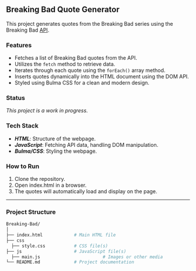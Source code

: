 ## Breaking Bad Quote Generator

This project generates quotes from the Breaking Bad series using the Breaking Bad [API](https://breakingbadquotes.xyz/).

### Features

- Fetches a list of Breaking Bad quotes from the API.
- Utilizes the `fetch` method to retrieve data.
- Iterates through each quote using the `forEach()` array method.
- Inserts quotes dynamically into the HTML document using the DOM API.
- Styled using Bulma CSS for a clean and modern design.

### Status

_This project is a work in progress._

### Tech Stack

- **_HTML_**: Structure of the webpage.
- **_JavaScript_**: Fetching API data, handling DOM manipulation.
- **_Bulma/CSS_**: Styling the webpage.

### How to Run

1. Clone the repository.
2. Open index.html in a browser.
3. The quotes will automatically load and display on the page.

---

### Project Structure

```bash
Breaking-Bad/
│
├── index.html            # Main HTML file
├── css
  ├── style.css           # CSS file(s)
├── js                    # JavaScript file(s)
  ├── main.js                        # Images or other media
└── README.md             # Project documentation
```

